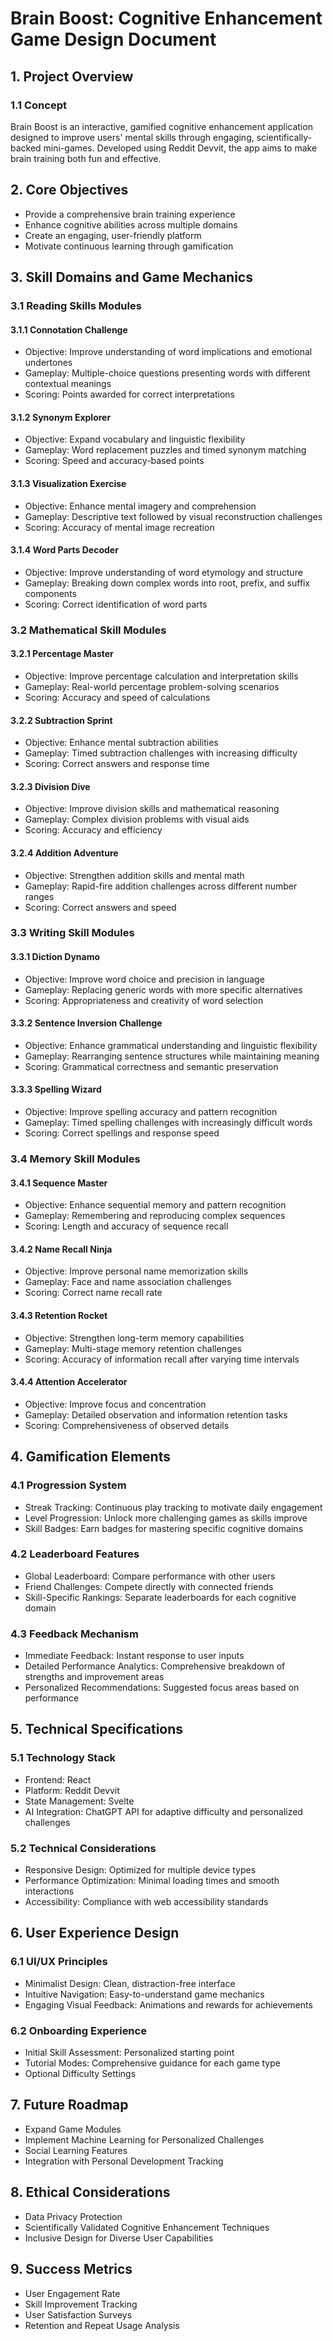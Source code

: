 # Brain Boost: Cognitive Enhancement Game Design Document

## 1. Project Overview

### 1.1 Concept
Brain Boost is an interactive, gamified cognitive enhancement application designed to improve users' mental skills through engaging, scientifically-backed mini-games. Developed using Reddit Devvit, the app aims to make brain training both fun and effective.

## 2. Core Objectives
- Provide a comprehensive brain training experience
- Enhance cognitive abilities across multiple domains
- Create an engaging, user-friendly platform
- Motivate continuous learning through gamification

## 3. Skill Domains and Game Mechanics

### 3.1 Reading Skills Modules
#### 3.1.1 Connotation Challenge
- Objective: Improve understanding of word implications and emotional undertones
- Gameplay: Multiple-choice questions presenting words with different contextual meanings
- Scoring: Points awarded for correct interpretations

#### 3.1.2 Synonym Explorer
- Objective: Expand vocabulary and linguistic flexibility
- Gameplay: Word replacement puzzles and timed synonym matching
- Scoring: Speed and accuracy-based points

#### 3.1.3 Visualization Exercise
- Objective: Enhance mental imagery and comprehension
- Gameplay: Descriptive text followed by visual reconstruction challenges
- Scoring: Accuracy of mental image recreation

#### 3.1.4 Word Parts Decoder
- Objective: Improve understanding of word etymology and structure
- Gameplay: Breaking down complex words into root, prefix, and suffix components
- Scoring: Correct identification of word parts

### 3.2 Mathematical Skill Modules
#### 3.2.1 Percentage Master
- Objective: Improve percentage calculation and interpretation skills
- Gameplay: Real-world percentage problem-solving scenarios
- Scoring: Accuracy and speed of calculations

#### 3.2.2 Subtraction Sprint
- Objective: Enhance mental subtraction abilities
- Gameplay: Timed subtraction challenges with increasing difficulty
- Scoring: Correct answers and response time

#### 3.2.3 Division Dive
- Objective: Improve division skills and mathematical reasoning
- Gameplay: Complex division problems with visual aids
- Scoring: Accuracy and efficiency

#### 3.2.4 Addition Adventure
- Objective: Strengthen addition skills and mental math
- Gameplay: Rapid-fire addition challenges across different number ranges
- Scoring: Correct answers and speed

### 3.3 Writing Skill Modules
#### 3.3.1 Diction Dynamo
- Objective: Improve word choice and precision in language
- Gameplay: Replacing generic words with more specific alternatives
- Scoring: Appropriateness and creativity of word selection

#### 3.3.2 Sentence Inversion Challenge
- Objective: Enhance grammatical understanding and linguistic flexibility
- Gameplay: Rearranging sentence structures while maintaining meaning
- Scoring: Grammatical correctness and semantic preservation

#### 3.3.3 Spelling Wizard
- Objective: Improve spelling accuracy and pattern recognition
- Gameplay: Timed spelling challenges with increasingly difficult words
- Scoring: Correct spellings and response speed

### 3.4 Memory Skill Modules
#### 3.4.1 Sequence Master
- Objective: Enhance sequential memory and pattern recognition
- Gameplay: Remembering and reproducing complex sequences
- Scoring: Length and accuracy of sequence recall

#### 3.4.2 Name Recall Ninja
- Objective: Improve personal name memorization skills
- Gameplay: Face and name association challenges
- Scoring: Correct name recall rate

#### 3.4.3 Retention Rocket
- Objective: Strengthen long-term memory capabilities
- Gameplay: Multi-stage memory retention challenges
- Scoring: Accuracy of information recall after varying time intervals

#### 3.4.4 Attention Accelerator
- Objective: Improve focus and concentration
- Gameplay: Detailed observation and information retention tasks
- Scoring: Comprehensiveness of observed details

## 4. Gamification Elements

### 4.1 Progression System
- Streak Tracking: Continuous play tracking to motivate daily engagement
- Level Progression: Unlock more challenging games as skills improve
- Skill Badges: Earn badges for mastering specific cognitive domains

### 4.2 Leaderboard Features
- Global Leaderboard: Compare performance with other users
- Friend Challenges: Compete directly with connected friends
- Skill-Specific Rankings: Separate leaderboards for each cognitive domain

### 4.3 Feedback Mechanism
- Immediate Feedback: Instant response to user inputs
- Detailed Performance Analytics: Comprehensive breakdown of strengths and improvement areas
- Personalized Recommendations: Suggested focus areas based on performance

## 5. Technical Specifications

### 5.1 Technology Stack
- Frontend: React
- Platform: Reddit Devvit
- State Management: Svelte
- AI Integration: ChatGPT API for adaptive difficulty and personalized challenges

### 5.2 Technical Considerations
- Responsive Design: Optimized for multiple device types
- Performance Optimization: Minimal loading times and smooth interactions
- Accessibility: Compliance with web accessibility standards

## 6. User Experience Design

### 6.1 UI/UX Principles
- Minimalist Design: Clean, distraction-free interface
- Intuitive Navigation: Easy-to-understand game mechanics
- Engaging Visual Feedback: Animations and rewards for achievements

### 6.2 Onboarding Experience
- Initial Skill Assessment: Personalized starting point
- Tutorial Modes: Comprehensive guidance for each game type
- Optional Difficulty Settings

## 7. Future Roadmap
- Expand Game Modules
- Implement Machine Learning for Personalized Challenges
- Social Learning Features
- Integration with Personal Development Tracking

## 8. Ethical Considerations
- Data Privacy Protection
- Scientifically Validated Cognitive Enhancement Techniques
- Inclusive Design for Diverse User Capabilities

## 9. Success Metrics
- User Engagement Rate
- Skill Improvement Tracking
- User Satisfaction Surveys
- Retention and Repeat Usage Analysis
